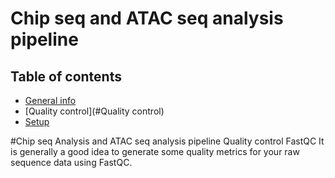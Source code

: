 
# Chip seq and ATAC seq analysis pipeline
## Table of contents
* [General info](#general-info)
* [Quality control](#Quality control)
* [Setup](#setup)




#Chip seq Analysis and ATAC seq analysis pipeline
Quality control
FastQC
It is generally a good idea to generate some quality metrics for your raw sequence data using FastQC.

